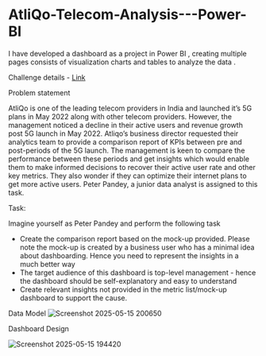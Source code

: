 # AtliQo-Telecom-Analysis---Power-BI
I have developed a dashboard as a project in Power BI , creating multiple pages consists of  visualization charts and  tables to analyze the data .

Challenge details - [Link](https://codebasics.io/event/codebasics-resume-project-challenge)

Problem statement

AtliQo is one of the leading telecom providers in India and launched it’s 5G plans in May 2022 along with other telecom providers.
However, the management noticed a decline in their active users and revenue growth post 5G launch in May 2022. Atliqo’s business director requested their analytics team to provide a comparison report of KPIs between pre and post-periods of the 5G launch. The management is keen to compare the performance between these periods and get insights which would enable them to make informed decisions to recover their active user rate and other key metrics. They also wonder if they can optimize their internet plans to get more active users.  Peter Pandey, a junior data analyst is assigned to this task.

Task:  

Imagine yourself as Peter Pandey and perform the following task
- Create the comparison report based on the mock-up provided. Please note the mock-up  is created by a business user who has a minimal idea about dashboarding. Hence you need to represent the insights in a much better way
- The target audience of this dashboard is top-level management - hence the dashboard should be self-explanatory and easy to understand
- Create relevant insights not provided in the metric list/mock-up dashboard to support the cause.

Data Model
![Screenshot 2025-05-15 200650](https://github.com/user-attachments/assets/1d9be47e-6e85-4c62-b0e9-21abc3ce761d)

Dashboard Design 

![Screenshot 2025-05-15 194420](https://github.com/user-attachments/assets/621d2809-6562-42e2-9aef-8d4b4fd7ce3e)



